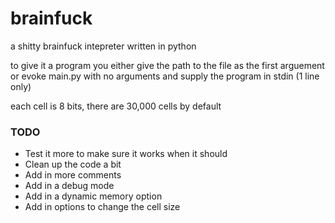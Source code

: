# brainfuck
a shitty brainfuck intepreter written in python

to give it a program you either give the path to the file as the first arguement or evoke main.py with no arguments and supply the program in stdin (1 line only)

each cell is 8 bits, there are 30,000 cells by default

### TODO
* Test it more to make sure it works when it should
* Clean up the code a bit
* Add in more comments
* Add in a debug mode
* Add in a dynamic memory option
* Add in options to change the cell size
